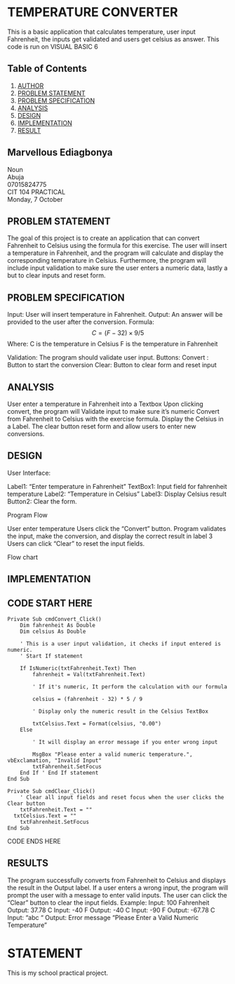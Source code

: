 # TEMPERATURE CONVERTER


 This is a basic application that calculates temperature, user input Fahrenheit, the inputs get validated and users get celsius as answer.
This code is run on VISUAL BASIC 6


## Table of Contents

1. [AUTHOR](#marvellous-ediagbonya)
1. [PROBLEM STATEMENT](#problem-statement)
2. [PROBLEM SPECIFICATION](#problem-specification)
3. [ANALYSIS](#analysis)
4. [DESIGN](#design)
5. [IMPLEMENTATION](#implementation)
5. [RESULT](#result)

## Marvellous Ediagbonya
Noun  
Abuja  
07015824775  
CIT 104 PRACTICAL  
Monday, 7 October  

## PROBLEM STATEMENT

The goal of this project is to create an application that can convert Fahrenheit to Celsius using the formula for this exercise. The user will insert a temperature in Fahrenheit, and the program will  calculate and display the corresponding temperature in Celsius.
Furthermore, the program will include input validation to make sure the user enters a numeric data, lastly a but to clear inputs and reset form.

## PROBLEM SPECIFICATION

Input: User will insert temperature in Fahrenheit.
Output: An answer will be provided to the user after the conversion.
Formula: $$ C = (F−32) × 9 / 5 $$
Where:
C is the temperature in Celsius
F is the temperature in Fahrenheit

Validation: The program should validate user input.
Buttons:
Convert : Button to start the conversion
Clear: Button to clear form and reset input

## ANALYSIS

User enter a temperature in Fahrenheit into a Textbox
Upon clicking convert, the program will	
Validate input to make sure it’s numeric
Convert from Fahrenheit to Celsius with the exercise formula.
Display the Celsius in a Label.
The clear button reset form and allow users to enter new conversions.

## DESIGN

User Interface:

Label1: “Enter temperature in Fahrenheit”
TextBox1: Input field for fahrenheit temperature
Label2: “Temperature in Celsius”
Label3: Display Celsius result
Button2: Clear the form.

Program Flow

User enter temperature
Users click the “Convert” button.
Program validates the input, make the conversion, and display the correct result in label 3
Users can click “Clear” to reset the input fields.

Flow chart



## IMPLEMENTATION

CODE START HERE
-
```vb6
Private Sub cmdConvert_Click()
    Dim fahrenheit As Double
    Dim celsius As Double

    ' This is a user input validation, it checks if input entered is numeric.
    ' Start If statement
    
    If IsNumeric(txtFahrenheit.Text) Then
        fahrenheit = Val(txtFahrenheit.Text)

        ' If it's numeric, It perform the calculation with our formula
        
        celsius = (fahrenheit - 32) * 5 / 9

        ' Display only the numeric result in the Celsius TextBox
        
        txtCelsius.Text = Format(celsius, "0.00")
    Else
    
        ' It will display an error message if you enter wrong input
        
        MsgBox "Please enter a valid numeric temperature.", vbExclamation, "Invalid Input"
        txtFahrenheit.SetFocus
    End If ' End If statement
End Sub

Private Sub cmdClear_Click()
    ' Clear all input fields and reset focus when the user clicks the Clear button
    txtFahrenheit.Text = ""
  txtCelsius.Text = ""
    txtFahrenheit.SetFocus
End Sub
```
CODE ENDS HERE




## RESULTS

The program successfully converts from Fahrenheit to Celsius and displays the result in the Output label.
If a user enters a wrong input, the program will prompt the user with a message to enter valid inputs.
The user can click the “Clear” button to clear the input fields.
Example:
Input: 100 Fahrenheit
Output: 37.78 C
Input: -40 F
Output: -40 C
Input: -90 F
Output: -67.78 C
Input: “abc “
Output: Error message “Please Enter a Valid Numeric Temperature”

# STATEMENT
This is my school practical project.
